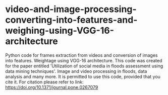 # video-and-image-processing-converting-into-features-and-weighing-using-VGG-16-architecture
Python code for frames extraction from videos and conversion of images into features. Weightage using VGG-16 architecture.
This code was created for the paper entitled 'Utilization of social media in floods assessment using data mining techniques'.
Image and video processing in floods, data analysis and many more.
It is permitted to use this code, provided that you cite it. For citation please refer to link: https://doi.org/10.1371/journal.pone.0267079
